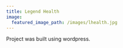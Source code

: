 ```yaml
---
title: Legend Health
image:
  featured_image_path: /images/lhealth.jpg
---
```



Project was built using wordpress.